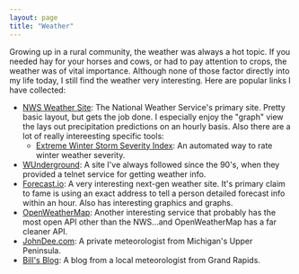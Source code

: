 ```yaml
---
layout: page
title: "Weather"
---
```

Growing up in a rural community, the weather was always a hot topic.  If you needed hay for your horses and cows, or had to pay attention to crops, the weather was of vital importance.  Although none of those factor directly into my life today, I still find the weather very interesting.  Here are popular links I have collected:

  * [NWS Weather Site](http://www.weather.gov):  The National Weather Service's primary site.  Pretty basic layout, but gets the job done.  I especially enjoy the "graph" view the lays out precipitation predictions on an hourly basis.  Also there are a lot of really intereesting specific  tools:
    * [Extreme Winter Storm Severity Index](https://www.wpc.ncep.noaa.gov/wwd/wssi/wssi.php?id=GRR): An automated way to rate winter weather severity.
  * [WUnderground](http://www.wunderground.com/):  A site I've always followed since the 90's, when they provided a telnet service for getting weather info.  
  * [Forecast.io](http://forecast.io):  A very interesting next-gen weather site.  It's primary claim to fame is using an exact address to tell a person detailed forecast info within an hour.  Also has interesting graphics and graphs.
  * [OpenWeatherMap](http://openweathermap.org/):  Another interesting service that probably has the most open API other than the NWS...and OpenWeatherMap has a far cleaner API.
  * [JohnDee.com](http://www.johndee.com/):  A private meteorologist from Michigan's Upper Peninsula.   
  * [Bill's Blog](https://www.woodtv.com/weather/bills-blog/):  A blog from a local meteorologist from Grand Rapids.
